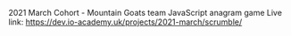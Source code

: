 2021 March Cohort - Mountain Goats team
JavaScript anagram game
Live link: https://dev.io-academy.uk/projects/2021-march/scrumble/

